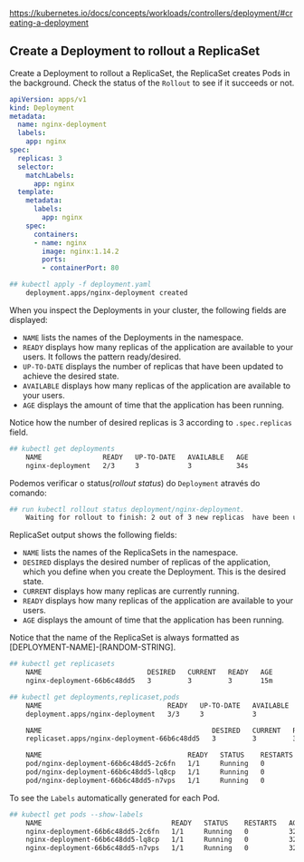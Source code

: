 https://kubernetes.io/docs/concepts/workloads/controllers/deployment/#creating-a-deployment

## Create a Deployment to rollout a ReplicaSet

Create a Deployment to rollout a ReplicaSet, the ReplicaSet creates Pods in the background. Check the status of the `Rollout` to see if it succeeds or not.

``` yaml
apiVersion: apps/v1
kind: Deployment
metadata:
  name: nginx-deployment
  labels:
    app: nginx
spec:
  replicas: 3
  selector:
    matchLabels:
      app: nginx
  template:
    metadata:
      labels:
        app: nginx
    spec:
      containers:
      - name: nginx
        image: nginx:1.14.2
        ports:
        - containerPort: 80
```

``` bash
## kubectl apply -f deployment.yaml       
    deployment.apps/nginx-deployment created
```

When you inspect the Deployments in your cluster, the following fields are displayed:
- `NAME` lists the names of the Deployments in the namespace.
- `READY` displays how many replicas of the application are available to your users. It follows the pattern ready/desired.
- `UP-TO-DATE` displays the number of replicas that have been updated to achieve the desired state.
- `AVAILABLE` displays how many replicas of the application are available to your users.
- `AGE` displays the amount of time that the application has been running.

Notice how the number of desired replicas is 3 according to `.spec.replicas` field.

``` bash
## kubectl get deployments
    NAME               READY   UP-TO-DATE   AVAILABLE   AGE
    nginx-deployment   2/3     3            3           34s
```

Podemos verificar o status(*rollout status*) do `Deployment` através do comando:
``` bash
## run kubectl rollout status deployment/nginx-deployment.
    Waiting for rollout to finish: 2 out of 3 new replicas  have been updated... deployment "nginx-deployment" successfully rolled out
```

ReplicaSet output shows the following fields:
- `NAME` lists the names of the ReplicaSets in the namespace.
- `DESIRED` displays the desired number of replicas of the application, which you define when you create the Deployment. This is the desired state.
- `CURRENT` displays how many replicas are currently running.
- `READY` displays how many replicas of the application are available to your users.
- `AGE` displays the amount of time that the application has been running.

Notice that the name of the ReplicaSet is always formatted as [DEPLOYMENT-NAME]-[RANDOM-STRING].

``` bash
## kubectl get replicasets                           
    NAME                          DESIRED   CURRENT   READY   AGE
    nginx-deployment-66b6c48dd5   3         3         3       15m

## kubectl get deployments,replicaset,pods 
    NAME                               READY   UP-TO-DATE   AVAILABLE   AGE
    deployment.apps/nginx-deployment   3/3     3            3           28m

    NAME                                          DESIRED   CURRENT   READY   AGE
    replicaset.apps/nginx-deployment-66b6c48dd5   3         3         3       28m

    NAME                                    READY   STATUS    RESTARTS   AGE
    pod/nginx-deployment-66b6c48dd5-2c6fn   1/1     Running   0          28m
    pod/nginx-deployment-66b6c48dd5-lq8cp   1/1     Running   0          28m
    pod/nginx-deployment-66b6c48dd5-n7vps   1/1     Running   0          28m
```

To see the `Labels` automatically generated for each Pod.
``` bash
## kubectl get pods --show-labels   
    NAME                                READY   STATUS    RESTARTS   AGE   LABELS
    nginx-deployment-66b6c48dd5-2c6fn   1/1     Running   0          32m   app=nginx,pod-template-hash=66b6c48dd5
    nginx-deployment-66b6c48dd5-lq8cp   1/1     Running   0          32m   app=nginx,pod-template-hash=66b6c48dd5
    nginx-deployment-66b6c48dd5-n7vps   1/1     Running   0          32m   app=nginx,pod-template-hash=66b6c48dd5
```
